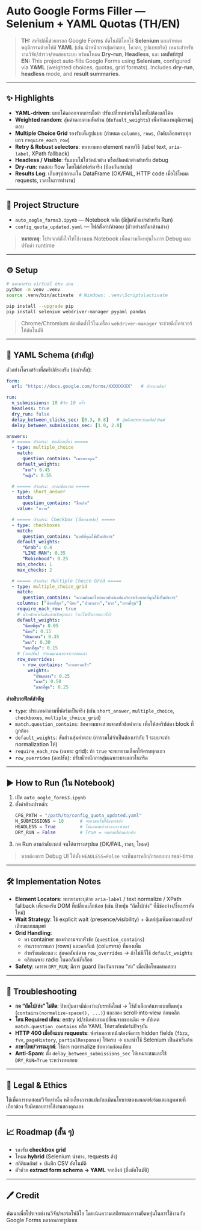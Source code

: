 # Auto Google Forms Filler — Selenium + YAML Quotas (TH/EN)

> **TH:** สคริปต์นี้ช่วยกรอก Google Forms อัตโนมัติโดยใช้ **Selenium** และกำหนดพฤติกรรมด้วยไฟล์ **YAML** (เช่น น้ำหนักการสุ่มคำตอบ, โควตา, รูปแบบกริด) เหมาะสำหรับงานวิจัย/สำรวจ/ทดสอบระบบ พร้อมโหมด **Dry‑run**, **Headless**, และ **ผลลัพธ์สรุป**  
> **EN:** This project auto‑fills Google Forms using **Selenium**, configured via **YAML** (weighted choices, quotas, grid formats). Includes **dry‑run**, **headless** mode, and **result summaries**.

---

## ✨ Highlights
- **YAML‑driven**: แยกโค้ดออกจากการตั้งค่า ปรับเปลี่ยนฟอร์มได้โดยไม่ต้องแก้โค้ด
- **Weighted random**: สุ่มคำตอบตามสัดส่วน (`default_weights`) เพื่อจำลองพฤติกรรมผู้ตอบ
- **Multiple Choice Grid** รองรับเต็มรูปแบบ (กำหนด `columns`, `rows`, บังคับเลือกครบทุกแถว `require_each_row`)
- **Retry & Robust selectors**: พยายามหา element หลายวิธี (label text, `aria-label`, XPath fallback)
- **Headless / Visible**: รันแบบไม่โชว์หน้าต่าง หรือเปิดหน้าต่างสำหรับ debug
- **Dry‑run**: ทดสอบ flow โดยไม่ส่งฟอร์มจริง (ป้องกันสแปม)
- **Results Log**: เก็บสรุปสถานะใน DataFrame (OK/FAIL, HTTP code เมื่อใช้โหมด requests, เวลาในการทำงาน)

---

## 📁 Project Structure
- `auto_oogle_forms3.ipynb` — Notebook หลัก (มีปุ่ม/ตัวแปรสำหรับ Run)
- `config_quota_updated.yaml` — ไฟล์ตั้งค่า/คำตอบ (ตัวอย่างสกีมาด้านล่าง)

> **หมายเหตุ:** โปรเจกต์ตั้งใจให้ใช้งานบน Notebook เพื่อความยืดหยุ่นในการ Debug และปรับค่า runtime

---

## ⚙️ Setup
```bash
# แนะนำสร้าง virtual env ก่อน
python -m venv .venv
source .venv/bin/activate  # Windows: .venv\Scripts\activate

pip install --upgrade pip
pip install selenium webdriver-manager pyyaml pandas
```

> Chrome/Chromium ต้องติดตั้งไว้ในเครื่อง `webdriver-manager` จะช่วยดึงไดรเวอร์ให้อัตโนมัติ

---

## 🧩 YAML Schema (สำคัญ)
ตัวอย่างโครงสร้างที่สคริปต์รองรับ (ย่อ/หลัก):

```yaml
form:
  url: "https://docs.google.com/forms/XXXXXXXX"   # ประเภทลิงก์

run:
  n_submissions: 10 #รัน 10 ครั้ง
  headless: true
  dry_run: false
  delay_between_clicks_sec: [0.3, 0.8]   # สุ่มดีเลย์ระหว่างคลิก/พิมพ์ 
  delay_between_submissions_sec: [1.0, 2.0]

answers:
  # ===== ตัวอย่าง: ข้อเลือกเดี่ยว =====
  - type: multiple_choice
    match:
      question_contains: "เพศของคุณ"
    default_weights:
      "ชาย": 0.45
      "หญิง": 0.55

  # ===== ตัวอย่าง: กรอกข้อความ =====
  - type: short_answer
    match:
      question_contains: "ชื่อเล่น"
    value: "หวาย"

  # ===== ตัวอย่าง: Checkbox (ติ๊กหลายข้อ) =====
  - type: checkboxes
    match:
      question_contains: "แอปที่คุณใช้เป็นประจำ"
    default_weights:
      "Grab": 0.4
      "LINE MAN": 0.35
      "Robinhood": 0.25
    min_checks: 1
    max_checks: 2

  # ===== ตัวอย่าง: Multiple Choice Grid =====
  - type: multiple_choice_grid
    match:
      question_contains: "ความพึงพอใจต่อแอปพลิเคชันบริการเรียกรถที่คุณใช้เป็นประจำ"
    columns: ["น้อยที่สุด","น้อย","ปานกลาง","มาก","มากที่สุด"]
    require_each_row: true
    # น้ำหนักค่าเริ่มต้นสำหรับทุกแถว (แก้ไขเป็นรายแถวได้)
    default_weights:
      "น้อยที่สุด": 0.05
      "น้อย": 0.15
      "ปานกลาง": 0.35
      "มาก": 0.30
      "มากที่สุด": 0.15
    # (ออปชัน) กำหนดเฉพาะเจาะจงต่อแถว
    row_overrides:
      - row_contains: "ความรวดเร็ว"
        weights:
          "ปานกลาง": 0.25
          "มาก": 0.50
          "มากที่สุด": 0.25
```

**คำอธิบายฟิลด์สำคัญ**
- `type`: ประเภทคำถามที่ฟอร์มเป็นจริง (เช่น `short_answer`, `multiple_choice`, `checkboxes`, `multiple_choice_grid`)
- `match.question_contains`: ข้อความบางส่วนจากหัวข้อคำถาม เพื่อให้สคริปต์หา block ที่ถูกต้อง
- `default_weights`: สัดส่วนสุ่มคำตอบ (ค่ารวมไม่จำเป็นต้องเท่ากับ 1 ระบบจะทำ normalization ให้)
- `require_each_row` (เฉพาะ grid): ถ้า `true` จะพยายามเลือกให้ครบทุกแถว
- `row_overrides` (ออปชัน): ปรับน้ำหนักการสุ่มเฉพาะบางแถวในกริด

---

## ▶️ How to Run (ใน Notebook)
1. เปิด `auto_oogle_forms3.ipynb`
2. ตั้งค่าตัวแปรหลัก:
   ```python
   CFG_PATH = "/path/to/config_quota_updated.yaml"
   N_SUBMISSIONS = 10      # จำนวนครั้งที่ต้องการส่ง
   HEADLESS = True         # ไม่แสดงหน้าต่างเบราว์เซอร์
   DRY_RUN = False         # True = ทดสอบไม่กดส่งจริง
   ```
3. กด Run ตามลำดับเซลล์ จนได้ตารางสรุปผล (OK/FAIL, เวลา, โหมด)

> หากต้องการ Debug UI ให้ตั้ง `HEADLESS=False` จะเห็นการคลิก/กรอกแบบ real‑time

---

## 🛠️ Implementation Notes
- **Element Locators**: พยายามระบุด้วย `aria-label` / text normalize / XPath fallback เพื่อรองรับ DOM ที่เปลี่ยนเล็กน้อย (เช่น ป้ายปุ่ม “ถัดไป/ส่ง” ที่มีช่องว่าง/ขึ้นบรรทัดใหม่)
- **Wait Strategy**: ใช้ explicit wait (presence/visibility) + ดีเลย์สุ่มเพิ่มความเสถียร/เลียนแบบมนุษย์
- **Grid Handling**:
  - หา container ของคำถามจากหัวข้อ (`question_contains`)
  - อ่านรายการแถว (rows) และคอลัมน์ (columns) ที่มองเห็น
  - สำหรับแต่ละแถว: สุ่มคอลัมน์ตาม `row_overrides` → ถ้าไม่มีก็ใช้ `default_weights`
  - คลิกเฉพาะ radio ในคอลัมน์ที่เลือก
- **Safety**: เคารพ `DRY_RUN`; มีการ guard ป้องกันการกด “ส่ง” เมื่อเปิดโหมดทดสอบ

---

## 🧪 Troubleshooting
- **กด “ถัดไป/ส่ง” ไม่ติด**: ป้ายปุ่มอาจมีช่องว่าง/บรรทัดใหม่ → ใช้ตัวเลือกค้นหาแบบยืดหยุ่น (`contains(normalize-space(), ...)`) และลอง scroll‑into‑view ก่อนคลิก
- **โดน Required เตือน**: entry id/ชนิดคำถามเปลี่ยนจากของเดิม → อัปเดต `match.question_contains` หรือ YAML ให้ตรงกับฟอร์มปัจจุบัน
- **HTTP 400 เมื่อยิงแบบ requests**: ฟอร์มหลายหน้าต้องจัดการ hidden fields (`fbzx`, `fvv`, `pageHistory`, `partialResponse`) ให้ครบ → แนะนำใช้ Selenium เป็นค่าเริ่มต้น
- **ภาษาไทย/วรรณยุกต์**: ใช้การ normalize ข้อความก่อนเทียบ
- **Anti‑Spam**: ตั้ง `delay_between_submissions_sec` ให้เหมาะสมและใช้ `DRY_RUN=True` ระหว่างทดสอบ

---

## 📜 Legal & Ethics
ใช้เพื่อการทดสอบ/วิจัยเท่านั้น หลีกเลี่ยงการสแปม/ละเมิดนโยบายของแพลตฟอร์มและกฎหมายที่เกี่ยวข้อง รับผิดชอบการใช้งานของคุณเอง

---

## 📈 Roadmap (สั้น ๆ)
- รองรับ **checkbox grid**
- โหมด **hybrid** (Selenium นำทาง, requests ส่ง)
- สถิติผลลัพธ์ + บันทึก CSV อัตโนมัติ
- ตัวช่วย **extract form schema → YAML** จากลิงก์ (กึ่งอัตโนมัติ)

---

## 🖊️ Credit
พัฒนาเพื่อโปรเจกต์งานวิจัย/พอร์ตโฟลิโอ โดยเน้นความเสถียรและความยืดหยุ่นในการใช้งานกับ Google Forms หลากหลายรูปแบบ
```